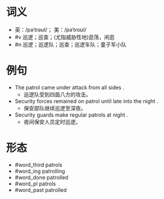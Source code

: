 # 词义
- 英：/pəˈtrəʊl/； 美：/pəˈtroʊl/
- #v 巡逻；巡查；(尤指威胁性地)逛荡，闲逛
- #n 巡逻；巡逻队；巡查；巡逻车队；童子军小队
# 例句
- The patrol came under attack from all sides .
	- 巡逻队受到四面八方的攻击。
- Security forces remained on patrol until late into the night .
	- 保安部队继续巡逻至深夜。
- Security guards make regular patrols at night .
	- 夜间保安人员定时巡逻。
# 形态
- #word_third patrols
- #word_ing patrolling
- #word_done patrolled
- #word_pl patrols
- #word_past patrolled
